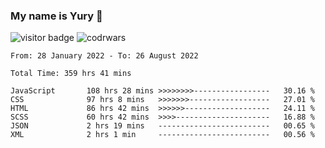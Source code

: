 ### My name is Yury 👋 
![visitor badge](https://visitor-badge.glitch.me/badge?page_id=litury.visitor-badge&left_text=My%20Page%20Visitors)  ![codrwars](https://www.codewars.com/users/litury/badges/micro) 


<!--START_SECTION:waka-->

```text
From: 28 January 2022 - To: 26 August 2022

Total Time: 359 hrs 41 mins

JavaScript       108 hrs 28 mins >>>>>>>>-----------------   30.16 %
CSS              97 hrs 8 mins   >>>>>>>------------------   27.01 %
HTML             86 hrs 42 mins  >>>>>>-------------------   24.11 %
SCSS             60 hrs 42 mins  >>>>---------------------   16.88 %
JSON             2 hrs 19 mins   -------------------------   00.65 %
XML              2 hrs 1 min     -------------------------   00.56 %
```

<!--END_SECTION:waka-->

